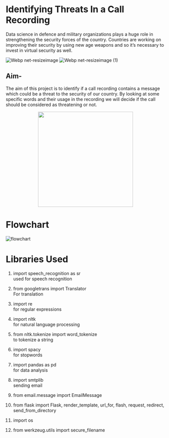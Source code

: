 # **Identifying Threats In a Call Recording**
<p>Data science in defence and military organizations plays a huge role in strengthening the security forces of the country. Countries are working on improving their security by using new age weapons and so it’s necessary to invest in virtual security as well. 
  </p>
 
    
 ![Webp net-resizeimage](https://user-images.githubusercontent.com/62648110/93492070-07050900-f928-11ea-9a05-c056064cb731.jpg)    ![Webp net-resizeimage (1)](https://user-images.githubusercontent.com/62648110/93492593-9ad6d500-f928-11ea-84b9-bb728f3e0e39.jpg)
 
 
 
## Aim-
<p>The aim of this project is to identify if a call recording contains a message which could be a threat to the security of our country. By looking at some specific words and their usage in the recording we will decide if the call should be considered as threatening or not. 
  </p>
  <p align="center">
  <img src="https://thumbor.forbes.com/thumbor/960x0/https%3A%2F%2Fblogs-images.forbes.com%2Fcognitiveworld%2Ffiles%2F2018%2F08%2F4-ways-the-global-defense-forces-are-using-AI.jpg" width="300" height="300" /></p>

# Flowchart


![flowchart](https://user-images.githubusercontent.com/62648110/93494666-e8ecd800-f92a-11ea-8f2d-8b44a7338853.png)


# Libraries Used

1. import speech_recognition as sr           
   used for speech recognition

2. from googletrans import Translator        
   For translation

3. import re             
   for regular expressions 

4. import nltk                               
   for natural language processing

5. from nltk.tokenize import word_tokenize   
   to tokenize a string 

6. import spacy                             
	 for stopwords

7. import pandas as pd        
 	 for data analysis

8. import smtplib   
	 sending email

9. from email.message import EmailMessage

10.	from flask import Flask, render_template, url_for, flash, request, redirect, send_from_directory

11. import os

12.	from werkzeug.utils import secure_filename

